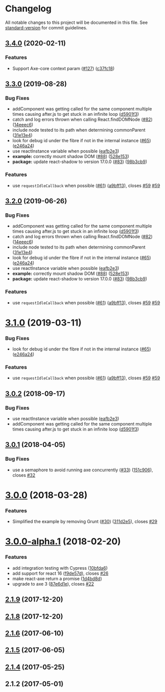 # Changelog

All notable changes to this project will be documented in this file. See [standard-version](https://github.com/conventional-changelog/standard-version) for commit guidelines.

## [3.4.0](https://github.com/dequelabs/react-axe/compare/v3.3.0...v3.4.0) (2020-02-11)

### Features

- Support Axe-core context param ([#127](https://github.com/dequelabs/react-axe/issues/127)) ([c37fc18](https://github.com/dequelabs/react-axe/commit/c37fc1891049f34586555420ccf6dddf2b51008c))

## [3.3.0](https://github.com/dequelabs/react-axe/compare/v3.0.1...v3.3.0) (2019-08-28)

### Bug Fixes

- addComponent was getting called for the same component multiple times causing after.js to get stuck in an infinite loop ([d5901f3](https://github.com/dequelabs/react-axe/commit/d5901f3))
- catch and log errors thrown when calling React.findDOMNode ([#82](https://github.com/dequelabs/react-axe/issues/82)) ([14eeec6](https://github.com/dequelabs/react-axe/commit/14eeec6))
- include node tested to its path when determining commonParent ([31e13e4](https://github.com/dequelabs/react-axe/commit/31e13e4))
- look for debug id under the fibre if not in the internal instance ([#65](https://github.com/dequelabs/react-axe/issues/65)) ([e246a24](https://github.com/dequelabs/react-axe/commit/e246a24))
- use reactInstance variable when possible ([eafb2e3](https://github.com/dequelabs/react-axe/commit/eafb2e3))
- **example:** correctly mount shadow DOM ([#88](https://github.com/dequelabs/react-axe/issues/88)) ([528e153](https://github.com/dequelabs/react-axe/commit/528e153))
- **package:** update react-shadow to version 17.0.0 ([#83](https://github.com/dequelabs/react-axe/issues/83)) ([98b3cb9](https://github.com/dequelabs/react-axe/commit/98b3cb9))

### Features

- use `requestIdleCallback` when possible ([#61](https://github.com/dequelabs/react-axe/issues/61)) ([a9bff13](https://github.com/dequelabs/react-axe/commit/a9bff13)), closes [#59](https://github.com/dequelabs/react-axe/issues/59) [#59](https://github.com/dequelabs/react-axe/issues/59)

## [3.2.0](https://github.com/dequelabs/react-axe/compare/v3.0.1...v3.2.0) (2019-06-26)

### Bug Fixes

- addComponent was getting called for the same component multiple times causing after.js to get stuck in an infinite loop ([d5901f3](https://github.com/dequelabs/react-axe/commit/d5901f3))
- catch and log errors thrown when calling React.findDOMNode ([#82](https://github.com/dequelabs/react-axe/issues/82)) ([14eeec6](https://github.com/dequelabs/react-axe/commit/14eeec6))
- include node tested to its path when determining commonParent ([31e13e4](https://github.com/dequelabs/react-axe/commit/31e13e4))
- look for debug id under the fibre if not in the internal instance ([#65](https://github.com/dequelabs/react-axe/issues/65)) ([e246a24](https://github.com/dequelabs/react-axe/commit/e246a24))
- use reactInstance variable when possible ([eafb2e3](https://github.com/dequelabs/react-axe/commit/eafb2e3))
- **example:** correctly mount shadow DOM ([#88](https://github.com/dequelabs/react-axe/issues/88)) ([528e153](https://github.com/dequelabs/react-axe/commit/528e153))
- **package:** update react-shadow to version 17.0.0 ([#83](https://github.com/dequelabs/react-axe/issues/83)) ([98b3cb9](https://github.com/dequelabs/react-axe/commit/98b3cb9))

### Features

- use `requestIdleCallback` when possible ([#61](https://github.com/dequelabs/react-axe/issues/61)) ([a9bff13](https://github.com/dequelabs/react-axe/commit/a9bff13)), closes [#59](https://github.com/dequelabs/react-axe/issues/59) [#59](https://github.com/dequelabs/react-axe/issues/59)

# [3.1.0](https://github.com/dequelabs/react-axe/compare/v3.0.1...v3.1.0) (2019-03-11)

### Bug Fixes

- look for debug id under the fibre if not in the internal instance ([#65](https://github.com/dequelabs/react-axe/issues/65)) ([e246a24](https://github.com/dequelabs/react-axe/commit/e246a24))

### Features

- use `requestIdleCallback` when possible ([#61](https://github.com/dequelabs/react-axe/issues/61)) ([a9bff13](https://github.com/dequelabs/react-axe/commit/a9bff13)), closes [#59](https://github.com/dequelabs/react-axe/issues/59) [#59](https://github.com/dequelabs/react-axe/issues/59)

<a name="3.0.2"></a>

## [3.0.2](https://github.com/dequelabs/react-axe/compare/v3.0.1...v3.0.2) (2018-09-17)

### Bug Fixes

- use reactInstance variable when possible ([eafb2e3](eafb2e3b2356e54996c3eca106ba05505b91c4e7))
- addComponent was getting called for the same component multiple times causing after.js to get stuck in an infinite loop ([d5901f3](d5901f3b639c4cf2b0ed69e1d22cfe45ede088a1))

<a name="3.0.1"></a>

## [3.0.1](https://github.com/dequelabs/react-axe/compare/v3.0.0...v3.0.1) (2018-04-05)

### Bug Fixes

- use a semaphore to avoid running axe concurrently ([#33](https://github.com/dequelabs/react-axe/issues/33)) ([151c906](https://github.com/dequelabs/react-axe/commit/151c906)), closes [#32](https://github.com/dequelabs/react-axe/issues/32)

<a name="3.0.0"></a>

# [3.0.0](https://github.com/dequelabs/react-axe/compare/v3.0.0-alpha.1...v3.0.0) (2018-03-28)

### Features

- Simplified the example by removing Grunt ([#30](https://github.com/dequelabs/react-axe/issues/30)) ([311d2e5](https://github.com/dequelabs/react-axe/commit/311d2e5)), closes [#29](https://github.com/dequelabs/react-axe/issues/29)

<a name="3.0.0-alpha.1"></a>

# [3.0.0-alpha.1](https://github.com/dequelabs/react-axe/compare/v2.1.9...v3.0.0-alpha.1) (2018-02-20)

### Features

- add integration testing with Cypress ([10bfda6](https://github.com/dequelabs/react-axe/commit/10bfda6))
- add support for react 16 ([f9de57d](https://github.com/dequelabs/react-axe/commit/f9de57d)), closes [#26](https://github.com/dequelabs/react-axe/issues/26)
- make react-axe return a promise ([1d4bd8d](https://github.com/dequelabs/react-axe/commit/1d4bd8d))
- upgrade to axe 3 ([87e6d1e](https://github.com/dequelabs/react-axe/commit/87e6d1e)), closes [#22](https://github.com/dequelabs/react-axe/issues/22)

<a name="2.1.9"></a>

## [2.1.9](https://github.com/dequelabs/react-axe/compare/v2.1.8...v2.1.9) (2017-12-20)

<a name="2.1.8"></a>

## [2.1.8](https://github.com/dequelabs/react-axe/compare/2.1.6...v2.1.8) (2017-12-20)

<a name="2.1.6"></a>

## [2.1.6](https://github.com/dequelabs/react-axe/compare/2.1.5...2.1.6) (2017-06-10)

<a name="2.1.5"></a>

## [2.1.5](https://github.com/dequelabs/react-axe/compare/2.1.4...2.1.5) (2017-06-05)

<a name="2.1.4"></a>

## [2.1.4](https://github.com/dequelabs/react-axe/compare/2.1.2...2.1.4) (2017-05-25)

<a name="2.1.2"></a>

## 2.1.2 (2017-05-01)
